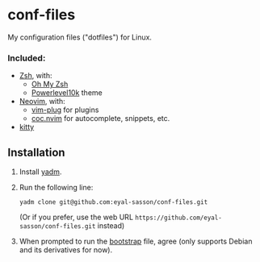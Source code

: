 # conf-files
My configuration files ("dotfiles") for Linux.

### Included:
- [Zsh](https://www.zsh.org), with:
  - [Oh My Zsh](https://github.com/ohmyzsh/ohmyzsh)
  - [Powerlevel10k](https://github.com/romkatv/powerlevel10k) theme
- [Neovim](https://github.com/neovim/neovim), with:
  - [vim-plug](https://github.com/junegunn/vim-plug) for plugins
  - [coc.nvim](https://github.com/neoclide/coc.nvim) for autocomplete, snippets, etc.
- [kitty](https://github.com/kovidgoyal/kitty)

## Installation
1. Install [yadm](https://github.com/TheLocehiliosan/yadm).
2. Run the following line:
    ```
    yadm clone git@github.com:eyal-sasson/conf-files.git
    ```
    (Or if you prefer, use the web URL `https://github.com/eyal-sasson/conf-files.git` instead)

3. When prompted to run the [bootstrap](/.config/yadm/bootstrap) file, agree (only supports Debian and its derivatives for now).
